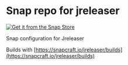 # Snap repo for jreleaser

[![Get it from the Snap Store](https://snapcraft.io/static/images/badges/en/snap-store-white.svg)](https://snapcraft.io/jreleaser)

Snap configuration for Jreleaser

Builds with [https://snapcraft.io/jreleaser/builds](https://snapcraft.io/jreleaser/builds)

